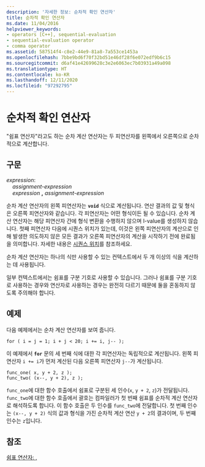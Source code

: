```yaml
---
description: '자세한 정보: 순차적 확인 연산자'
title: 순차적 확인 연산자
ms.date: 11/04/2016
helpviewer_keywords:
- operators [C++], sequential-evaluation
- sequential-evaluation operator
- comma operator
ms.assetid: 587514f4-c8e2-44e9-81a8-7a553ce1453a
ms.openlocfilehash: 7bbe9bd6f70f32bd51e46df28f6e072edf9b6c15
ms.sourcegitcommit: d6af41e42699628c3e2e6063ec7b03931a49a098
ms.translationtype: HT
ms.contentlocale: ko-KR
ms.lasthandoff: 12/11/2020
ms.locfileid: "97292795"
---
```

# <a name="sequential-evaluation-operator"></a>순차적 확인 연산자

"쉼표 연산자"라고도 하는 순차 계산 연산자는 두 피연산자를 왼쪽에서 오른쪽으로 순차적으로 계산합니다.

## <a name="syntax"></a>구문

*expression*:<br/>
&nbsp;&nbsp;&nbsp;&nbsp;*assignment-expression*<br/>
&nbsp;&nbsp;&nbsp;&nbsp;*expression* **,** *assignment-expression*

순차 계산 연산자의 왼쪽 피연산자는 **`void`** 식으로 계산됩니다. 연산 결과의 값 및 형식은 오른쪽 피연산자와 같습니다. 각 피연산자는 어떤 형식이든 될 수 있습니다. 순차 계산 연산자는 해당 피연산자 간에 형식 변환을 수행하지 않으며 l-value를 생성하지 않습니다. 첫째 피연산자 다음에 시퀀스 위치가 있는데, 이것은 왼쪽 피연산자의 계산으로 인해 발생한 의도하지 않은 모든 결과가 오른쪽 피연산자의 계산을 시작하기 전에 완료됨을 의미합니다. 자세한 내용은 [시퀀스 위치](../c-language/c-sequence-points.md)를 참조하세요.

순차 계산 연산자는 하나의 식만 사용할 수 있는 컨텍스트에서 두 개 이상의 식을 계산하는 데 사용됩니다.

일부 컨텍스트에서는 쉼표를 구분 기호로 사용할 수 있습니다. 그러나 쉼표를 구분 기호로 사용하는 경우와 연산자로 사용하는 경우는 완전히 다르기 때문에 둘을 혼동하지 않도록 주의해야 합니다.

## <a name="example"></a>예제

다음 예제에서는 순차 계산 연산자를 보여 줍니다.

```
for ( i = j = 1; i + j < 20; i += i, j-- );
```

이 예제에서 **`for`** 문의 세 번째 식에 대한 각 피연산자는 독립적으로 계산됩니다. 왼쪽 피연산자 `i += i`가 먼저 계산된 다음 오른쪽 피연산자 `j--`가 계산됩니다.

```
func_one( x, y + 2, z );
func_two( (x--, y + 2), z );
```

`func_one`에 대한 함수 호출에서 쉼표로 구분된 세 인수(`x`, `y + 2`, `z`)가 전달됩니다. `func_two`에 대한 함수 호출에서 괄호는 컴파일러가 첫 번째 쉼표를 순차적 계산 연산자로 해석하도록 합니다. 이 함수 호출은 두 인수를 `func_two`에 전달합니다. 첫 번째 인수는 `(x--, y + 2)` 식의 값과 형식을 가진 순차적 계산 연산 `y + 2`의 결과이며, 두 번째 인수는 `z`입니다.

## <a name="see-also"></a>참조

[쉼표 연산자: ,](../cpp/comma-operator.md)
